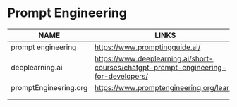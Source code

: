 # Prompt Engineering

| NAME | LINKS |
| ---------------- | ---------------- |
| prompt engineering  | https://www.promptingguide.ai/ |
|  deeplearning.ai | https://www.deeplearning.ai/short-courses/chatgpt-prompt-engineering-for-developers/  |
|promptEngineering.org   |https://www.promptengineering.org/learn/  |
|   |  |
|   |  |

